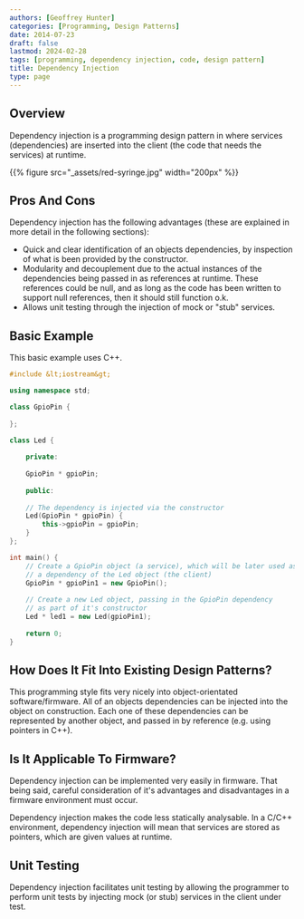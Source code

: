 ```yaml
---
authors: [Geoffrey Hunter]
categories: [Programming, Design Patterns]
date: 2014-07-23
draft: false
lastmod: 2024-02-28
tags: [programming, dependency injection, code, design pattern]
title: Dependency Injection
type: page
---
```


## Overview

Dependency injection is a programming design pattern in where services (dependencies) are inserted into the client (the code that needs the services) at runtime.

{{% figure src="_assets/red-syringe.jpg" width="200px" %}}

## Pros And Cons

Dependency injection has the following advantages (these are explained in more detail in the following sections):

* Quick and clear identification of an objects dependencies, by inspection of what is been provided by the constructor.
* Modularity and decouplement due to the actual instances of the dependencies being passed in as references at runtime. These references could be null, and as long as the code has been written to support null references, then it should still function o.k.
* Allows unit testing through the injection of mock or "stub" services.

## Basic Example

This basic example uses C++.

```cpp
#include &lt;iostream&gt;

using namespace std;

class GpioPin {
    
};

class Led {
    
    private:
    
    GpioPin * gpioPin;
    
    public:
    
    // The dependency is injected via the constructor
    Led(GpioPin * gpioPin) {
        this->gpioPin = gpioPin;
    }
};

int main() {
    // Create a GpioPin object (a service), which will be later used as
    // a dependency of the Led object (the client)
    GpioPin * gpioPin1 = new GpioPin();
    
    // Create a new Led object, passing in the GpioPin dependency
    // as part of it's constructor
    Led * led1 = new Led(gpioPin1);
    
    return 0;
}
```

## How Does It Fit Into Existing Design Patterns?

This programming style fits very nicely into object-orientated software/firmware. All of an objects dependencies can be injected into the object on construction. Each one of these dependencies can be represented by another object, and passed in by reference (e.g. using pointers in C++).

## Is It Applicable To Firmware?

Dependency injection can be implemented very easily in firmware. That being said, careful consideration of it's advantages and disadvantages in a firmware environment must occur.

Dependency injection makes the code less statically analysable. In a C/C++ environment, dependency injection will mean that services are stored as pointers, which are given values at runtime.

## Unit Testing

Dependency injection facilitates unit testing by allowing the programmer to perform unit tests by injecting mock (or stub) services in the client under test.
